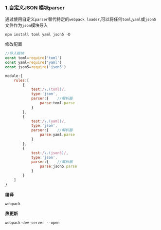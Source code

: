 ### 1.自定义JSON 模块parser

通过使用自定义`parser`替代特定的`webpack loader`,可以将任何`toml`,`yaml`或`json5` 文件作为`json`模块导入

```
npm install toml yaml json5 -D
```

修改配置

```js
//导入模块
const toml=require('toml')
const yaml=require('yaml')
const json5=require('json5')

module:{
	rules:[
        {
            test:/\.(toml)/,
            type:'json',
            parser:{	//解析器
                parse:toml.parse
            }
        },
        {
            test:/\.(yaml)/,
            type:'json',
            parser:{	//解析器
                parse:yaml.parse
            }
        },
        {
            test:/\.(json5)/,
            type:'json',
            parser:{	//解析器
                parse:json5.parse
            }
        }
    ]	
}
```

**编译**

```
webpack 
```

**热更新**

```
webpack-dev-server --open
```

